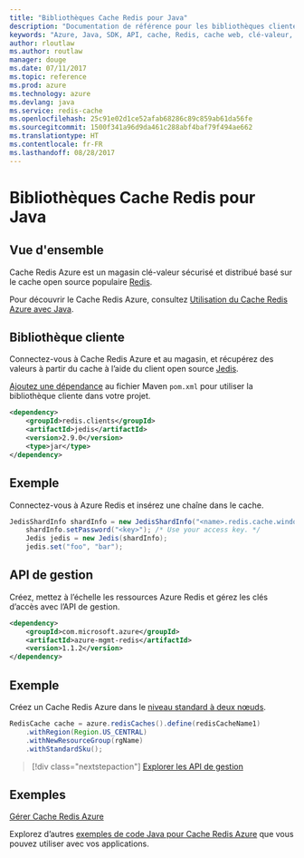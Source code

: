 ```yaml
---
title: "Bibliothèques Cache Redis pour Java"
description: "Documentation de référence pour les bibliothèques clientes et de gestion Java pour les bases de données pour Cache Redis"
keywords: "Azure, Java, SDK, API, cache, Redis, cache web, clé-valeur, en mémoire"
author: rloutlaw
ms.author: routlaw
manager: douge
ms.date: 07/11/2017
ms.topic: reference
ms.prod: azure
ms.technology: azure
ms.devlang: java
ms.service: redis-cache
ms.openlocfilehash: 25c91e02d1ce52afab68286c89c859ab61da56fe
ms.sourcegitcommit: 1500f341a96d9da461c288abf4baf79f494ae662
ms.translationtype: HT
ms.contentlocale: fr-FR
ms.lasthandoff: 08/28/2017
---
```

# <a name="redis-cache-libraries-for-java"></a>Bibliothèques Cache Redis pour Java

## <a name="overview"></a>Vue d'ensemble

Cache Redis Azure est un magasin clé-valeur sécurisé et distribué basé sur le cache open source populaire [Redis](https://redis.io/). 

Pour découvrir le Cache Redis Azure, consultez [Utilisation du Cache Redis Azure avec Java](/azure/redis-cache/cache-java-get-started).

## <a name="client-library"></a>Bibliothèque cliente

Connectez-vous à Cache Redis Azure et au magasin, et récupérez des valeurs à partir du cache à l’aide du client open source [Jedis](https://github.com/xetorthio/jedis).  

[Ajoutez une dépendance](https://maven.apache.org/guides/getting-started/index.html#How_do_I_use_external_dependencies) au fichier Maven `pom.xml` pour utiliser la bibliothèque cliente dans votre projet.   

```XML
<dependency>
    <groupId>redis.clients</groupId>
    <artifactId>jedis</artifactId>
    <version>2.9.0</version>
    <type>jar</type>
</dependency>
```

## <a name="example"></a>Exemple

Connectez-vous à Azure Redis et insérez une chaîne dans le cache.

```java
JedisShardInfo shardInfo = new JedisShardInfo("<name>.redis.cache.windows.net", 6380, useSsl);
    shardInfo.setPassword("<key>"); /* Use your access key. */
    Jedis jedis = new Jedis(shardInfo);
    jedis.set("foo", "bar");
```

## <a name="management-api"></a>API de gestion

Créez, mettez à l’échelle les ressources Azure Redis et gérez les clés d’accès avec l’API de gestion.

```XML
<dependency>
    <groupId>com.microsoft.azure</groupId>
    <artifactId>azure-mgmt-redis</artifactId>
    <version>1.1.2</version>
</dependency>
```

## <a name="example"></a>Exemple

Créez un Cache Redis Azure dans le [niveau standard à deux nœuds](https://azure.microsoft.com/services/cache/). 

```java
RedisCache cache = azure.redisCaches().define(redisCacheName1)
    .withRegion(Region.US_CENTRAL)
    .withNewResourceGroup(rgName)
    .withStandardSku();
```

> [!div class="nextstepaction"]
> [Explorer les API de gestion](/java/api/overview/azure/rediscache/managementapi)

## <a name="samples"></a>Exemples

[Gérer Cache Redis Azure](https://github.com/Azure-Samples/redis-java-manage-cache)   

Explorez d’autres [exemples de code Java pour Cache Redis Azure](https://azure.microsoft.com/resources/samples/?platform=java&term=redis) que vous pouvez utiliser avec vos applications.
